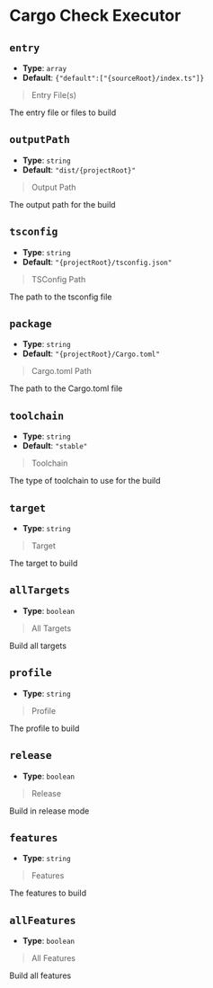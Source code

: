 
<!-- Generated by @storm-software/untyped -->
<!-- Do not edit this file directly -->

# Cargo Check Executor

## `entry`
- **Type**: `array`
- **Default**: `{"default":["{sourceRoot}/index.ts"]}`

> Entry File(s)


The entry file or files to build


## `outputPath`
- **Type**: `string`
- **Default**: `"dist/{projectRoot}"`

> Output Path


The output path for the build


## `tsconfig`
- **Type**: `string`
- **Default**: `"{projectRoot}/tsconfig.json"`

> TSConfig Path


The path to the tsconfig file


## `package`
- **Type**: `string`
- **Default**: `"{projectRoot}/Cargo.toml"`

> Cargo.toml Path


The path to the Cargo.toml file


## `toolchain`
- **Type**: `string`
- **Default**: `"stable"`

> Toolchain


The type of toolchain to use for the build


## `target`
- **Type**: `string`

> Target


The target to build


## `allTargets`
- **Type**: `boolean`

> All Targets


Build all targets


## `profile`
- **Type**: `string`

> Profile


The profile to build


## `release`
- **Type**: `boolean`

> Release


Build in release mode


## `features`
- **Type**: `string`

> Features


The features to build


## `allFeatures`
- **Type**: `boolean`

> All Features


Build all features


